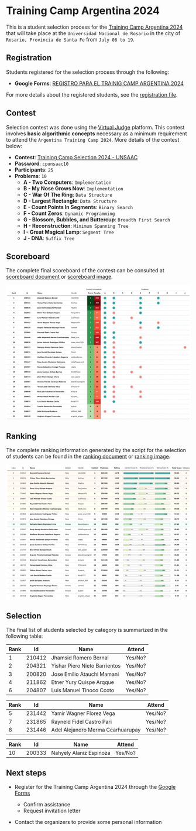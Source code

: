 # Training Camp Argentina 2024

This is a student selection process for the [Training Camp Argentina 2024](https://www.pc-arg.com/tc-arg/more_info) that will take place at the `Universidad Nacional de Rosario` in the city of `Rosario, Provincia de Santa Fe` from `July 08 to 19`.

## Registration

Students registered for the selection process through the following:

- **Google Forms**: [REGISTRO PARA EL TRAINIG CAMP ARGENTINA 2024](https://docs.google.com/forms/d/1DBvFgVbH2CUVbbrm9XBCr9KXbFA4eMBG2294ybBhEmk/edit#responses)

For more details about the registered students, see the [registration file](registered.csv).

## Contest

Selection contest was done using the [Virtual Judge](https://vjudge.net/) platform. This contest involves **basic algorithmic concepts** necessary as a minimum requirement to attend the `Argentina Training Camp 2024`. More details of the contest below:

- **Contest**: [Training Camp Selection 2024 - UNSAAC](https://vjudge.net/contest/627547)
- **Password**: `cpunsaac10`
- **Participants**: `25`
- **Problems**: `10`
  - **A - Two Computers**: `Implementation`
  - **B - My Nose Grows Now**: `Implementation`
  - **C - War Of The Ring**: `Data Structure`
  - **D - Largest Rectangle**: `Data Structure`
  - **E - Count Points In Segments**: `Binary Search`
  - **F - Count Zeros**: `Dynamic Programming`
  - **G - Blossom, Bubbles, and Buttercup**: `Breadth First Search`
  - **H - Reconstruction**: `Minimum Spanning Tree`
  - **I - Great Magical Lamp**: `Segment Tree`
  - **J - DNA**: `Suffix Tree`

## Scoreboard

The complete final scoreboard of the contest can be consulted at [scoreboard document](../../../scoreboard/selection/training-camp-argentina-2024/scoreboard.csv) or [scoreboard image](../../../scoreboard/selection/training-camp-argentina-2024/scoreboard.png).

![Alt text](../../../scoreboard/selection/training-camp-argentina-2024/scoreboard.png)

## Ranking

The complete ranking information generated by the script for the selection of students can be found in the [ranking document](ranking.csv) or [ranking image](ranking.png).

![Alt text](ranking.png)

## Selection

The final list of students selected by category is summarized in the following table:

| Rank | Id | Name | Attend |
| - | - | - | - |
| 1 | 210412 | Jhamsid Romero Bernal | Yes/No? |
| 2 | 204321 | Yishar Piero Nieto Barrientos | Yes/No? |
| 3 | 200820 | Jose Emilio Atauchi Mamani | Yes/No? |
| 4 | 211862 | Etner Yury Quispe Arqque | Yes/No? |
| 6 | 204807 | Luis Manuel Tinoco Ccoto | Yes/No? |

| Rank | Id | Name | Attend |
| - | - | - | - |
| 5 | 231442 | Yamir Wagner Florez Vega | Yes/No? |
| 7 | 231865 | Rayneld Fidel Castro Pari | Yes/No? |
| 8 | 231446 | Adel Alejandro Merma Ccarhuarupay | Yes/No?|

| Rank | Id | Name | Attend |
| - | - | - | - |
| 10 | 200333 | Nahyely Alaniz Espinoza | Yes/No? |


## Next steps
- Register for the Training Camp Argentina 2024 through the [Google Forms](https://docs.google.com/forms/d/e/1FAIpQLSdLZTFTqlv4tptvv-tZQtWJkfWPlHRk6thsUQUUmtC8Hm4lDw/viewform)
  - Confirm assistance
  - Request invitation letter

- Contact the organizers to provide some personal information
